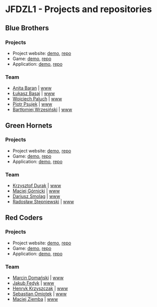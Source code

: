 # JFDZL1 - Projects and repositories

## Blue Brothers
### Projects
* Project website: [demo](http://blue-brothers.jfdzl1.is-academy.pl), [repo](https://github.com/infoshareacademy/jfdzl1-blue-brothers-www)
* Game: [demo](http://blue-brothers.jfdzl1.is-academy.pl/game), [repo](https://github.com/infoshareacademy/jfdzl1-blue-brothers-game)
* Application: [demo](http://app.blue-brothers.jfdzl1.is-academy.pl), [repo](https://github.com/infoshareacademy/jfdzl1-blue-brothers-app)

### Team
* [Anita Baran](https://github.com/AnitaBarann) | [www](https://anitabarann.github.io/)
* [Łukasz Basaj](https://github.com/lukaszbasaj) | [www](https://lukaszbasaj.github.io)
* [Wojciech Paluch](https://github.com/wojciechpaluch) | [www](https://wojciechpaluch.github.io)
* [Piotr Psujek](https://github.com/ppiotrek) | [www](https://ppiotrek.github.io)
* [Bartłomiej Wrzesiński](https://github.com/BartlomiejWrz) | [www](https://bartlomiejwrz.github.io)

## Green Hornets
### Projects
* Project website: [demo](http://green-hornets.jfdzl1.is-academy.pl), [repo](https://github.com/infoshareacademy/jfdzl1-green-hornets-www)
* Game: [demo](http://green-hornets.jfdzl1.is-academy.pl/game), [repo](https://github.com/infoshareacademy/jfdzl1-green-hornets-game)
* Application: [demo](http://app.green-hornets.jfdzl1.is-academy.pl), [repo](https://github.com/infoshareacademy/jfdzl1-green-hornets-app)

### Team
* [Krzysztof Durak](https://github.com/burunia) | [www](https://burunia.github.io)
* [Maciej Górnicki](https://github.com/Maciej-Gornicki) | [www](https://maciej-gornicki.github.io)
* [Dariusz Smoląg](https://github.com/darqoo) | [www](http://darqoo.pl)
* [Radosław Stępniewski](https://github.com/RadoslawStepniewski) | [www](https://radoslawstepniewski.github.io)

## Red Coders
### Projects
* Project website: [demo](http://red-coders.jfdzl1.is-academy.pl), [repo](https://github.com/infoshareacademy/jfdzl1-red-coders-www)
* Game: [demo](http://red-coders.jfdzl1.is-academy.pl/game), [repo](https://github.com/infoshareacademy/jfdzl1-red-coders-game)
* Application: [demo](http://app.red-coders.jfdzl1.is-academy.pl), [repo](https://github.com/infoshareacademy/jfdzl1-red-coders-app)

### Team
* [Marcin Domański](https://github.com/marcindomanski1) | [www](https://marcindomanski1.github.io)
* [Jakub Fedyk](https://github.com/jakubfedyk) | [www](https://jakubfedyk.github.io)
* [Henryk Krzyszczak](https://github.com/HKrzyszczak) | [www](https://hkrzyszczak.github.io)
* [Sebastian Omiotek](https://github.com/sebastianomiotek) | [www](https://sebastianomiotek.github.io)
* [Maciej Ziemba](https://github.com/maciekpollub) | [www](https://maciekpollub.github.io)
